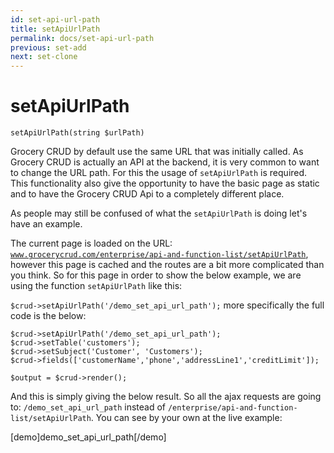 ```yaml
---
id: set-api-url-path
title: setApiUrlPath
permalink: docs/set-api-url-path
previous: set-add
next: set-clone
---
```


# setApiUrlPath


<pre><code class="language-php">setApiUrlPath(string $urlPath)</code></pre>
Grocery CRUD by default use the same URL that was initially called. As Grocery CRUD is actually an API at the backend, it is very common to want to change the URL path. For this the usage of <code>setApiUrlPath</code> is required. This functionality also give the opportunity to have the basic page as static and to have the Grocery CRUD Api to a completely different place.

As people may still be confused of what the <code>setApiUrlPath</code> is doing let's have an example.

The current page is loaded on the URL: <code>www.grocerycrud.com/enterprise/api-and-function-list/setApiUrlPath</code>, however this page is cached and the routes are a bit more complicated than you think. So for this page in order to show the below example, we are using the function <code>setApiUrlPath</code> like this:

<code>$crud-&gt;setApiUrlPath('/demo_set_api_url_path');</code> more specifically the full code is the below:
<pre><code class="language-php">$crud-&gt;setApiUrlPath('/demo_set_api_url_path');
$crud-&gt;setTable('customers');
$crud-&gt;setSubject('Customer', 'Customers');
$crud-&gt;fields(['customerName','phone','addressLine1','creditLimit']);

$output = $crud-&gt;render();</code></pre>
And this is simply giving the below result. So all the ajax requests are going to: <code>/demo_set_api_url_path</code> instead of <code>/enterprise/api-and-function-list/setApiUrlPath</code>. You can see by your own at the live example:

[demo]demo_set_api_url_path[/demo]